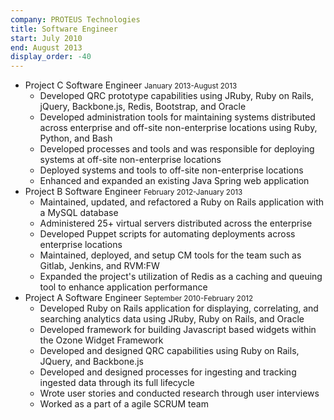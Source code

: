 ```yaml
---
company: PROTEUS Technologies
title: Software Engineer
start: July 2010
end: August 2013
display_order: -40
---
```

- Project C Software Engineer <small>January 2013-August 2013</small>
  - Developed QRC prototype capabilities using JRuby, Ruby on Rails, jQuery, Backbone.js, Redis, Bootstrap, and Oracle
  - Developed administration tools for maintaining systems distributed across enterprise and off-site non-enterprise locations using Ruby, Python, and Bash
  - Developed processes and tools and was responsible for deploying systems at off-site non-enterprise locations
  - Deployed systems and tools to off-site non-enterprise locations
  - Enhanced and expanded an existing Java Spring web application
- Project B Software Engineer <small>February 2012-January 2013</small>
  - Maintained, updated, and refactored a Ruby on Rails application with a MySQL database
  - Administered 25+ virtual servers distributed across the enterprise
  - Developed Puppet scripts for automating deployments across enterprise locations
  - Maintained, deployed, and setup CM tools for the team such as Gitlab, Jenkins, and RVM:FW
  - Expanded the project's utilization of Redis as a caching and queuing tool to enhance application performance
- Project A Software Engineer <small>September 2010-February 2012</small>
  - Developed Ruby on Rails application for displaying, correlating, and searching analytics data using JRuby, Ruby on Rails, and Oracle
  - Developed framework for building Javascript based widgets within the Ozone Widget Framework
  - Developed and designed QRC capabilities using Ruby on Rails, JQuery, and Backbone.js
  - Developed and designed processes for ingesting and tracking ingested data through its full lifecycle
  - Wrote user stories and conducted research through user interviews
  - Worked as a part of a agile SCRUM team
